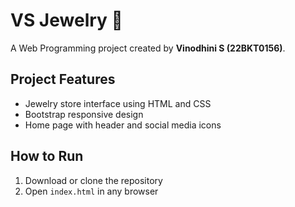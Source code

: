 # VS Jewelry 💍

A Web Programming project created by **Vinodhini S (22BKT0156)**.

## Project Features
- Jewelry store interface using HTML and CSS
- Bootstrap responsive design
- Home page with header and social media icons

## How to Run
1. Download or clone the repository
2. Open `index.html` in any browser
